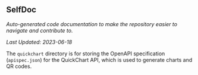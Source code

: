 <!--- START SELFDOC --->
## SelfDoc
_Auto-generated code documentation to make the repository easier to navigate and contribute to._

_Last Updated: 2023-06-18_

The `quickchart` directory is for storing the OpenAPI specification (`apispec.json`) for the QuickChart API, which is used to generate charts and QR codes.

<!--- END SELFDOC --->